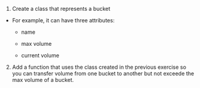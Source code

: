 1. Create a class that represents a bucket

- For example, it can have three attributes:
	
	- name
	
	- max volume
	
	- current volume





2. Add a function that uses the class created in the previous exercise so you can transfer volume from one bucket to another but not exceede the  max volume of a bucket.